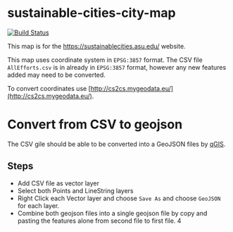 # sustainable-cities-city-map
[![Build Status](https://travis-ci.org/gios-asu/sustainable-cities-city-map.svg?branch=master)](https://travis-ci.org/gios-asu/sustainable-cities-city-map)

This map is for the https://sustainablecities.asu.edu/ website.

This map uses coordinate system in `EPSG:3857` format. The CSV file `AllEfforts.csv` is in already in `EPSG:3857` format, however any new features added may need to be converted.

To convert coordinates use [http://cs2cs.mygeodata.eu/](http://cs2cs.mygeodata.eu/).

# Convert from CSV to geojson
The CSV gile should be able to be converted into a GeoJSON files by [qGIS](http://www.qgis.org/).
## Steps
  * Add CSV file as vector layer
  * Select both Points and LineString layers 
  * Right Click each Vector layer and choose `Save As` and choose `GeoJSON` for each layer.
  * Combine both geojson files into a single geojson file by copy and pasting the features alone from second file to first file. 4
